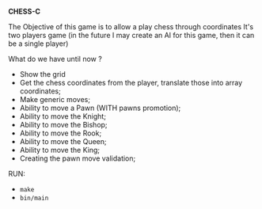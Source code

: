 **CHESS-C**

The Objective of this game is to allow a play chess through coordinates
It's two players game (in the future I may create an AI for this game, then it can be a single player)

What do we have until now ?

- Show the grid
- Get the chess coordinates from the player, translate those into array coordinates;
- Make generic moves;
- Ability to move a Pawn (WITH pawns promotion);
- Ability to move the Knight;
- Ability to move the Bishop;
- Ability to move the Rook;
- Ability to move the Queen;
- Ability to move the King;
- Creating the pawn move validation;

RUN:

- `make`
- `bin/main`
